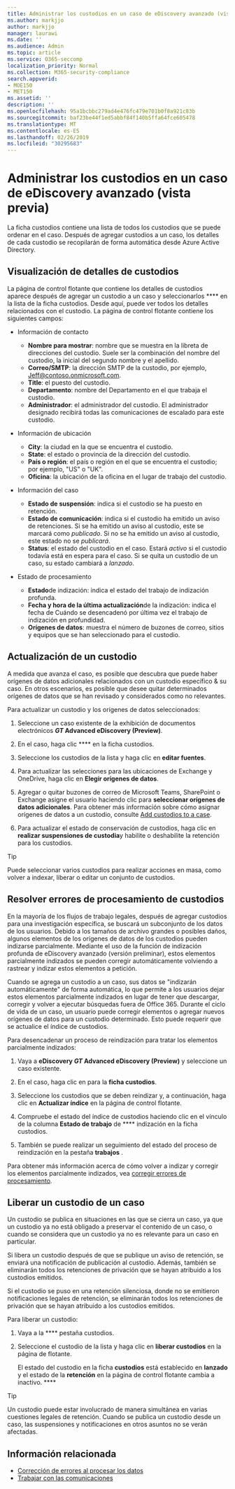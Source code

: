 ```yaml
---
title: Administrar los custodios en un caso de eDiscovery avanzado (vista previa)
ms.author: markjjo
author: markjjo
manager: laurawi
ms.date: ''
ms.audience: Admin
ms.topic: article
ms.service: O365-seccomp
localization_priority: Normal
ms.collection: M365-security-compliance
search.appverid:
- MOE150
- MET150
ms.assetid: ''
description: ''
ms.openlocfilehash: 95a1bcbbc279ad4e476fc479e701b0f8a921c83b
ms.sourcegitcommit: baf23be44f1ed5abbf84f140b5ffa64fce605478
ms.translationtype: MT
ms.contentlocale: es-ES
ms.lasthandoff: 02/26/2019
ms.locfileid: "30295683"
---
```

# <a name="manage-custodians-in-an-advanced-ediscovery-preview-case"></a>Administrar los custodios en un caso de eDiscovery avanzado (vista previa)

La ficha custodios contiene una lista de todos los custodios que se puede ordenar en el caso. Después de agregar custodios a un caso, los detalles de cada custodio se recopilarán de forma automática desde Azure Active Directory.

## <a name="viewing-custodian-details"></a>Visualización de detalles de custodios

La página de control flotante que contiene los detalles de custodios aparece después de agregar un custodio a un caso y seleccionarlos **** en la lista de la ficha custodios. Desde aquí, puede ver todos los detalles relacionados con el custodio. La página de control flotante contiene los siguientes campos:

- Información de contacto

  - **Nombre para mostrar**: nombre que se muestra en la libreta de direcciones del custodio. Suele ser la combinación del nombre del custodio, la inicial del segundo nombre y el apellido.
  - **Correo/SMTP**: la dirección SMTP de la custodio, por ejemplo, Jeff@contoso.onmicrosoft.com.  
  - **Title**: el puesto del custodio.
  - **Departamento**: nombre del Departamento en el que trabaja el custodio.
  - **Administrador**: el administrador del custodio. El administrador designado recibirá todas las comunicaciones de escalado para este custodio.
  
- Información de ubicación

  - **City**: la ciudad en la que se encuentra el custodio.
  - **State**: el estado o provincia de la dirección del custodio.
  - **País o región**: el país o región en el que se encuentra el custodio; por ejemplo, "US" o "UK".
  - **Oficina**: la ubicación de la oficina en el lugar de trabajo del custodio.

- Información del caso

  - **Estado de suspensión**: indica si el custodio se ha puesto en retención. 
  - **Estado de comunicación**: indica si el custodio ha emitido un aviso de retenciones. Si se ha emitido un aviso al custodio, este se marcará como *publicado*. Si no se ha emitido un aviso al custodio, este estado no se *publicará*. 
  - **Status**: el estado del custodio en el caso. Estará *activo* si el custodio todavía está en espera para el caso. Si se quita un custodio de un caso, su estado cambiará a *lanzado*. 

- Estado de procesamiento

  - **Estado**de indización: indica el estado del trabajo de indización profunda.  
  - **Fecha y hora de la última actualización**de la indización: indica el fecha de Cuándo se desencadenó por última vez el trabajo de indización en profundidad.
  - **Orígenes de datos**: muestra el número de buzones de correo, sitios y equipos que se han seleccionado para el custodio.

## <a name="updating-a-custodian"></a>Actualización de un custodio

A medida que avanza el caso, es posible que descubra que puede haber orígenes de datos adicionales relacionados con un custodio específico & su caso. En otros escenarios, es posible que desee quitar determinados orígenes de datos que se han revisado y considerados como no relevantes.

Para actualizar un custodio y los orígenes de datos seleccionados:

1. Seleccione un caso existente de la exhibición de documentos electrónicos **_GT_ Advanced eDiscovery (Preview)**.
  
2. En el caso, haga clic **** en la ficha custodios.
  
3. Seleccione los custodios de la lista y haga clic en **editar fuentes**.
  
4. Para actualizar las selecciones para las ubicaciones de Exchange y OneDrive, haga clic en **Elegir orígenes de datos**.
  
5. Agregar o quitar buzones de correo de Microsoft Teams, SharePoint o Exchange asigne el usuario haciendo clic para **seleccionar orígenes de datos adicionales**. Para obtener más información sobre cómo asignar orígenes de datos a un custodio, consulte [Add custodios to a case](add-custodians-to-case.md).
  
6. Para actualizar el estado de conservación de custodios, haga clic en **realizar suspensiones de custodia**y habilite o deshabilite la retención para los custodios.

> [!TIP]
> Puede seleccionar varios custodios para realizar acciones en masa, como volver a indexar, liberar o editar un conjunto de custodios.

## <a name="resolving-custodian-processing-errors"></a>Resolver errores de procesamiento de custodios

En la mayoría de los flujos de trabajo legales, después de agregar custodios para una investigación específica, se buscará un subconjunto de los datos de los usuarios. Debido a los tamaños de archivo grandes o posibles daños, algunos elementos de los orígenes de datos de los custodios pueden indizarse parcialmente. Mediante el uso de la función de indización profunda de eDiscovery avanzado (versión preliminar), estos elementos parcialmente indizados se pueden corregir automáticamente volviendo a rastrear y indizar estos elementos a petición. 

Cuando se agrega un custodio a un caso, sus datos se "indizarán automáticamente" de forma automática, lo que permite a los usuarios dejar estos elementos parcialmente indizados en lugar de tener que descargar, corregir y volver a ejecutar búsquedas fuera de Office 365. Durante el ciclo de vida de un caso, un usuario puede corregir elementos o agregar nuevos orígenes de datos para un custodio determinado. Esto puede requerir que se actualice el índice de custodios. 

Para desencadenar un proceso de reindización para tratar los elementos parcialmente indizados:

1. Vaya a **eDiscovery _GT_ Advanced eDiscovery (Preview)** y seleccione un caso existente.

2. En el caso, haga clic en para la **ficha custodios**. 

3. Seleccione los custodios que se deben reindizar y, a continuación, haga clic en **Actualizar índice** en la página de control flotante.

4. Compruebe el estado del índice de custodios haciendo clic en el vínculo de la columna **Estado de trabajo** de **** indización en la ficha custodios.  

5. También se puede realizar un seguimiento del estado del proceso de reindización en la pestaña **trabajos** .

Para obtener más información acerca de cómo volver a indizar y corregir los elementos parcialmente indizados, vea [corregir errores de procesamiento](processing-data-for-case.md).

## <a name="releasing-a-custodian-from-a-case"></a>Liberar un custodio de un caso

Un custodio se publica en situaciones en las que se cierra un caso, ya que un custodio ya no está obligado a preservar el contenido de un caso, o cuando se considera que un custodio ya no es relevante para un caso en particular. 

Si libera un custodio después de que se publique un aviso de retención, se enviará una notificación de publicación al custodio. Además, también se eliminarán todos los retenciones de privación que se hayan atribuido a los custodios emitidos.

Si el custodio se puso en una retención silenciosa, donde no se emitieron notificaciones legales de retención, se eliminarán todos los retenciones de privación que se hayan atribuido a los custodios emitidos.  

Para liberar un custodio: 

1.  Vaya a la **** pestaña custodios.

2.  Seleccione el custodio de la lista y haga clic en **liberar custodios** en la página de flotante.

    El estado del custodio en la ficha **custodios** está establecido en **lanzado** y el estado de la **retención** en la página de control flotante cambia a inactivo. **** 

> [!TIP]
> Un custodio puede estar involucrado de manera simultánea en varias cuestiones legales de retención. Cuando se publica un custodio desde un caso, las suspensiones y notificaciones en otros asuntos no se verán afectadas.

## <a name="related-information"></a>Información relacionada

 - [Corrección de errores al procesar los datos](error-remediation.md) 
- [Trabajar con las comunicaciones](managing-custodian-communications.md)
